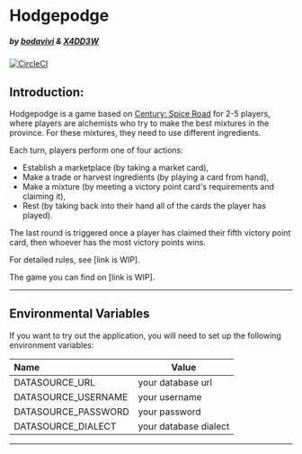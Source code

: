 # Hodgepodge

##### by [bodavivi](https://github.com/bodavivi) & [X4DD3W](https://github.com/X4DD3W)

[![CircleCI](https://circleci.com/gh/bodavivi/hodgepodge.svg?style=shield&circle-token=7b6926d04790b4327a597011c568a5e835d51a38)](https://app.circleci.com/pipelines/github/bodavivi/hodgepodge)

## **Introduction**:

Hodgepodge is a game based on [Century: Spice Road](https://boardgamegeek.com/boardgame/209685/century-spice-road/images) for 2-5 players, where players are alchemists who try to make the best mixtures in the province. For these mixtures, they need to use different ingredients.

 Each turn, players perform one of four actions:
 - Establish a marketplace (by taking a market card),
 - Make a trade or harvest ingredients (by playing a card from hand),
 - Make a mixture (by meeting a victory point card's requirements and claiming it),
 - Rest (by taking back into their hand all of the cards the player has played).
 
The last round is triggered once a player has claimed their fifth victory point card, then whoever has the most victory points wins.

For detailed rules, see [link is WIP].

The game you can find on [link is WIP].

---
## Environmental Variables
If you want to try out the application, you will need to set up the following environment variables:

| Name                 | Value                |
| :------------------- | -------------------- |
| DATASOURCE_URL       | your database url    |
| DATASOURCE_USERNAME  | your username        |
| DATASOURCE_PASSWORD  | your password        |
| DATASOURCE_DIALECT   | your database dialect|

---
